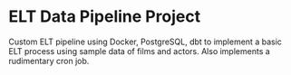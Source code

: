 # ELT Data Pipeline Project

Custom ELT pipeline using Docker, PostgreSQL, dbt to implement a basic ELT process using sample data of films and actors.
Also implements a rudimentary cron job.

